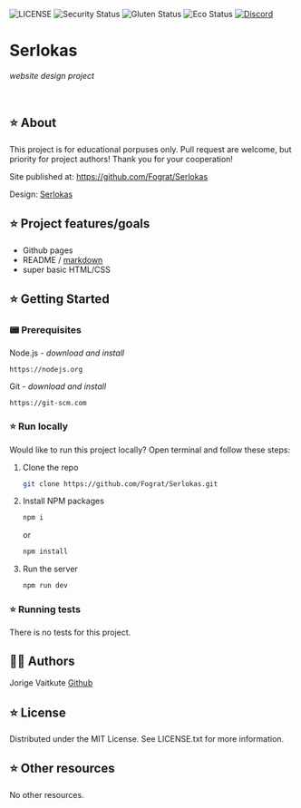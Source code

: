 ![LICENSE](https://img.shields.io/badge/license-MIT-blue.svg?style=flat-square)
![Security Status](https://img.shields.io/security-headers?label=Security&url=https%3A%2F%2Fgithub.com&style=flat-square)
![Gluten Status](https://img.shields.io/badge/Gluten-Free-green.svg)
![Eco Status](https://img.shields.io/badge/ECO-Friendly-green.svg)
[![Discord](https://discord.com/api/guilds/571393319201144843/widget.png)](https://discord.gg/dRwW4rw)

# Serlokas

_website design project_

<br>

## ⭐ About

This project is for educational porpuses only. Pull request are welcome, but priority for project authors! Thank you for your cooperation!

Site published at: https://github.com/Fograt/Serlokas

Design: [Serlokas](https://miro.medium.com/v2/resize:fit:1400/format:webp/1*-i5m47JMGAhGVIdQPThnDQ.jpeg)

## ⭐ Project features/goals

-   Github pages
-   README / [markdown](https://docs.github.com/en/get-started/writing-on-github/getting-started-with-writing-and-formatting-on-github/basic-writing-and-formatting-syntax)
-   super basic HTML/CSS

## ⭐ Getting Started

### 📟 Prerequisites

Node.js - _download and install_

```
https://nodejs.org
```

Git - _download and install_

```
https://git-scm.com
```

### ⭐ Run locally

Would like to run this project locally? Open terminal and follow these steps:

1. Clone the repo
    ```sh
    git clone https://github.com/Fograt/Serlokas.git
    ```
2. Install NPM packages
    ```sh
    npm i
    ```
    or
    ```sh
    npm install
    ```
3. Run the server
    ```sh
    npm run dev
    ```

### ⭐ Running tests

There is no tests for this project.

## 👩‍🎤 Authors

Jorige Vaitkute [Github](https://github.com/Fograt)

## ⭐ License

Distributed under the MIT License. See LICENSE.txt for more information.

## ⭐ Other resources

No other resources.